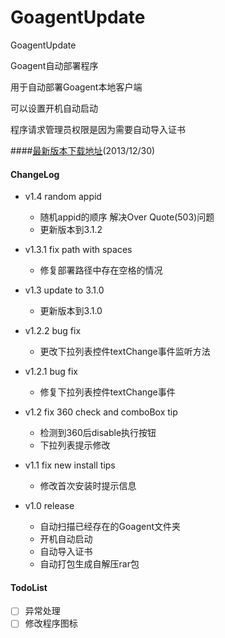 GoagentUpdate
=============
        
GoagentUpdate

Goagent自动部署程序

用于自动部署Goagent本地客户端

可以设置开机自动启动

程序请求管理员权限是因为需要自动导入证书


####[最新版本下载地址](https://raw.github.com/sherlock99/GoagentUpdate/master/GoagentUpdate.exe)(2013/12/30)


#### ChangeLog ####
* v1.4 random appid
    * 随机appid的顺序 解决Over Quote(503)问题
    * 更新版本到3.1.2

* v1.3.1 fix path with spaces
    * 修复部署路径中存在空格的情况

* v1.3 update to 3.1.0
    * 更新版本到3.1.0

* v1.2.2 bug fix
    * 更改下拉列表控件textChange事件监听方法

* v1.2.1 bug fix
    * 修复下拉列表控件textChange事件

* v1.2 fix 360 check and comboBox tip
    * 检测到360后disable执行按钮
    * 下拉列表提示修改

* v1.1 fix new install tips
    * 修改首次安装时提示信息

* v1.0 release
    * 自动扫描已经存在的Goagent文件夹
    * 开机自动启动
    * 自动导入证书
    * 自动打包生成自解压rar包


#### TodoList ####
- [ ] 异常处理
- [ ] 修改程序图标
